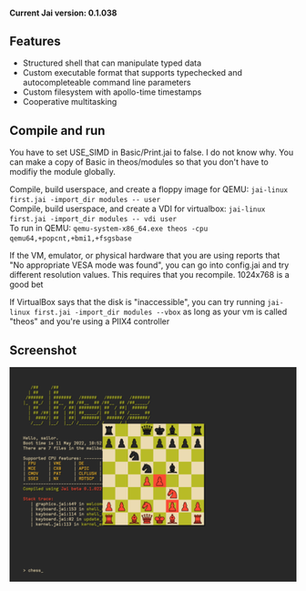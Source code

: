 
#### Current Jai version: 0.1.038

## Features
- Structured shell that can manipulate typed data
- Custom executable format that supports typechecked and autocompleteable command line parameters
- Custom filesystem with apollo-time timestamps
- Cooperative multitasking

## Compile and run
You have to set USE_SIMD in Basic/Print.jai to false. I do not know why. You can make a copy of Basic in theos/modules so that you don't have to modifiy the module globally.

Compile, build userspace, and create a floppy image for QEMU: `jai-linux first.jai -import_dir modules -- user`  
Compile, build userspace, and create a VDI for virtualbox: `jai-linux first.jai -import_dir modules -- vdi user`  
To run in QEMU: `qemu-system-x86_64.exe theos -cpu qemu64,+popcnt,+bmi1,+fsgsbase`

If the VM, emulator, or physical hardware that you are using reports that "No appropriate VESA mode was found", you can go into config.jai and try different resolution values. This requires that you recompile. 1024x768 is a good bet

If VirtualBox says that the disk is "inaccessible", you can try running `jai-linux first.jai -import_dir modules --vbox` as long as your vm is called "theos" and you're using a PIIX4 controller

## Screenshot
![](screenshot.png)
